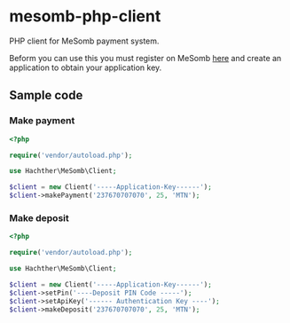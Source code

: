 # mesomb-php-client
PHP client for MeSomb payment system.

Beform you can use this you must register on MeSomb [here](https://mesomb.hachther.com/en/signup) and create an application to obtain your application key.

## Sample code

### Make payment

```PHP
<?php

require('vendor/autoload.php');

use Hachther\MeSomb\Client;

$client = new Client('-----Application-Key------');
$client->makePayment('237670707070', 25, 'MTN');
```

### Make deposit

```PHP
<?php

require('vendor/autoload.php');

use Hachther\MeSomb\Client;

$client = new Client('-----Application-Key------');
$client->setPin('----Deposit PIN Code -----');
$client->setApiKey('------ Authentication Key ----');
$client->makeDeposit('237670707070', 25, 'MTN');
```
